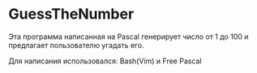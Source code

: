 # GuessTheNumber

Эта программа написанная на Pascal генерирует число от 1 до 100 и предлагает пользователю угадать его. 

Для написания использовался: Bash(Vim) и Free Pascal
